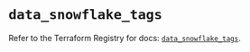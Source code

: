 # `data_snowflake_tags`

Refer to the Terraform Registry for docs: [`data_snowflake_tags`](https://registry.terraform.io/providers/snowflakedb/snowflake/2.1.1/docs/data-sources/tags).
